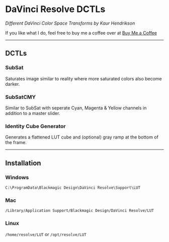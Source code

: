 # DaVinci Resolve DCTLs
*Different DaVinci Color Space Transforms by Kaur Hendrikson*

If you like what I do, feel free to buy me a coffee over at [Buy Me a Coffee](https://www.buymeacoffee.com/kaurhendrikson)

---

## DCTLs
### SubSat
Saturates image similar to reality where more saturated colors also become darker.
### SubSatCMY
Similar to SubSat with seperate Cyan, Magenta & Yellow channels in addition to a master slider.
### Identity Cube Generator
Generates a flattened LUT cube and (optional) gray ramp at the bottom of the frame.

---

## Installation

### Windows
`C:\ProgramData\Blackmagic Design\DaVinci Resolve\Support\LUT`

### Mac
`/Library/Application Support/Blackmagic Design/DaVinci Resolve/LUT`

### Linux
`/home/resolve/LUT`
or
`/opt/resolve/LUT`
